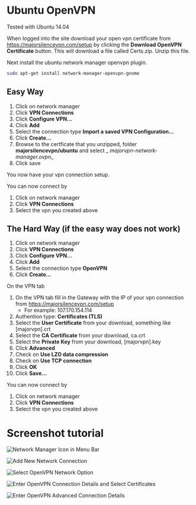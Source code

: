 # Ubuntu OpenVPN

Tested with Ubuntu 14.04

When logged into the site download your open vpn certificate from https://majorsilencevpn.com/setup
by clicking the __Download OpenVPN Certificate__ button. This will download a file called Certs.zip.
Unzip this file.

Next install the ubuntu network manager openvpn plugin.

```bash
sudo apt-get install network-manager-openvpn-gnome
```

## Easy Way

1. Click on network manager
2. Click __VPN Connections__
3. Click __Configure VPN...__
4. Click __Add__
5. Select the connection type __Import a saved VPN Configuration...__
6. Click __Create...__
7. Browse to the certficate that you unzipped, folder __majorsilencevpn/ubuntu__ and select _
   _majorvpn-network-manager.ovpn__
8. Click save

You now have your vpn connection setup.

You can now connect by

1. Click on network manager
2. Click __VPN Connections__
3. Select the vpn you created above

## The Hard Way (if the easy way does not work)

1. Click on network manager
2. Click __VPN Connections__
3. Click __Configure VPN...__
4. Click __Add__
5. Select the connection type __OpenVPN__
6. Click __Create...__

On the VPN tab

1. On the VPN tab fill in the Gateway with the IP of your vpn connection from https://majorsilencevpn.com/setup
    * For example: 107.170.154.114
2. Authention type: __Certificates (TLS)__
3. Select the __User Certificate__ from your download, something like [majorvpn].crt
4. Select the __CA Certificate__ from your download, ca.crt
5. Select the __Private Key__ from your download, [majorvpn].key
6. Click __Advanced__
7. Check on __Use LZO data compression__
8. Check on __Use TCP connection__
9. Click __OK__
10. Click __Save...__

You can now connect by

1. Click on network manager
2. Click __VPN Connections__
3. Select the vpn you created above

# Screenshot tutorial

![Network Manager Icon in Menu Bar](/assets/knowledgebase/openvpn/ubuntu-networking/0001-network-manager.png)

![Add New Network Connection](/assets/knowledgebase/openvpn/ubuntu-networking/0002-network-manager.png)

![Select OpenVPN Network Option](/assets/knowledgebase/openvpn/ubuntu-networking/0003-network-manager.png)

![Enter OpenVPN Connection Details and Select Certificates](/assets/knowledgebase/openvpn/ubuntu-networking/0004-network-manager.png)

![Enter OpenVPN Advanced Connection Details](/assets/knowledgebase/openvpn/ubuntu-networking/0005-network-manager.png)